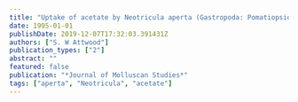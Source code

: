 ```yaml
---
title: "Uptake of acetate by Neotricula aperta (Gastropoda: Pomatiopsidae), the snail host of Schistosoma mekongi in the lower Mekong basin"
date: 1995-01-01
publishDate: 2019-12-07T17:32:03.391431Z
authors: ["S. W Attwood"]
publication_types: ["2"]
abstract: ""
featured: false
publication: "*Journal of Molluscan Studies*"
tags: ["aperta", "Neotricula", "acetate"]
---
```


